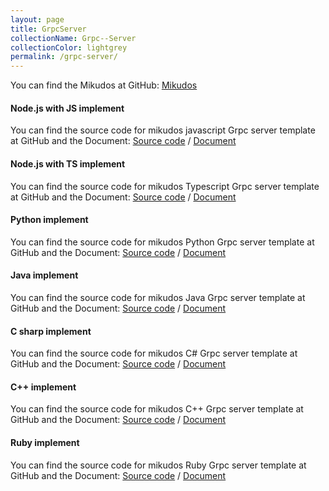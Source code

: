 ```yaml
---
layout: page
title: GrpcServer
collectionName: Grpc--Server
collectionColor: lightgrey
permalink: /grpc-server/
---
```


You can find the Mikudos at GitHub:
[Mikudos][mikudos-organization]

#### Node.js with JS implement

You can find the source code for mikudos javascript Grpc server template at GitHub and the Document:
[Source code]([mikudos-organization]/mikudos-service-nodejs) / [Document](javascript/)

#### Node.js with TS implement

You can find the source code for mikudos Typescript Grpc server template at GitHub and the Document:
[Source code]([mikudos-organization]/mikudos-service-ts) / [Document](typescript/)

#### Python implement

You can find the source code for mikudos Python Grpc server template at GitHub and the Document:
[Source code]([mikudos-organization]/mikudos-service-python) / [Document](python/)

#### Java implement

You can find the source code for mikudos Java Grpc server template at GitHub and the Document:
[Source code]([mikudos-organization]/mikudos-service-java) / [Document](java/)

#### C sharp implement

You can find the source code for mikudos C# Grpc server template at GitHub and the Document:
[Source code]([mikudos-organization]/mikudos-service-dotnet) / [Document](c#/)

#### C++ implement

You can find the source code for mikudos C++ Grpc server template at GitHub and the Document:
[Source code]([mikudos-organization]/mikudos-service-cpp) / [Document](c++/)

#### Ruby implement

You can find the source code for mikudos Ruby Grpc server template at GitHub and the Document:
[Source code]([mikudos-organization]/mikudos-service-ruby) / [Document](ruby/)

[mikudos-organization]: https://github.com/mikudos
